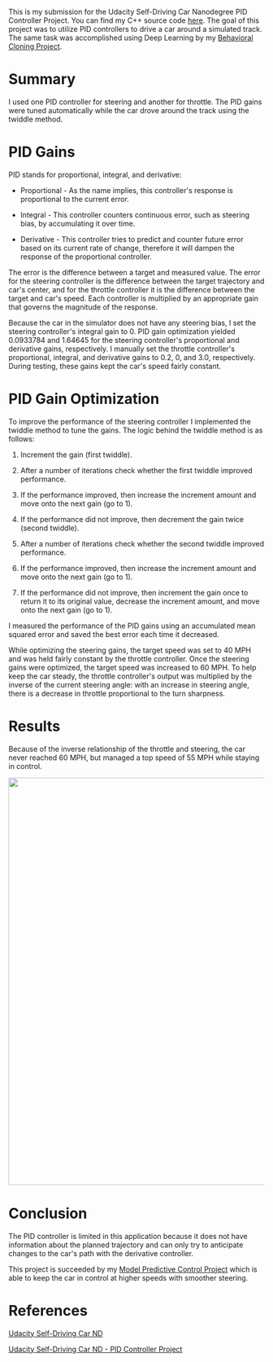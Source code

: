 This is my submission for the Udacity Self-Driving Car Nanodegree PID Controller Project. You can find my C++ source code [here](https://github.com/pszczesnowicz/SDCND-P9-PIDController/tree/master/src). The goal of this project was to utilize PID controllers to drive a car around a simulated track. The same task was accomplished using Deep Learning by my [Behavioral Cloning Project](https://pszczesnowicz.github.io/SDC-P3-Behavioral-Cloning/).

# Summary

I used one PID controller for steering and another for throttle. The PID gains were tuned automatically while the car drove around the track using the twiddle method.

# PID Gains

PID stands for proportional, integral, and derivative:

* Proportional - As the name implies, this controller's response is proportional to the current error.

* Integral - This controller counters continuous error, such as steering bias, by accumulating it over time.

* Derivative - This controller tries to predict and counter future error based on its current rate of change, therefore it will dampen the response of the proportional controller.

The error is the difference between a target and measured value. The error for the steering controller is the difference between the target trajectory and car's center, and for the throttle controller it is the difference between the target and car's speed. Each controller is multiplied by an appropriate gain that governs the magnitude of the response.

Because the car in the simulator does not have any steering bias, I set the steering controller's integral gain to 0. PID gain optimization yielded 0.0933784 and 1.64645 for the steering controller's proportional and derivative gains, respectively. I manually set the throttle controller's proportional, integral, and derivative gains to 0.2, 0, and 3.0, respectively. During testing, these gains kept the car's speed fairly constant.

# PID Gain Optimization

To improve the performance of the steering controller I implemented the twiddle method to tune the gains. The logic behind the twiddle method is as follows:

1. Increment the gain (first twiddle).

2. After a number of iterations check whether the first twiddle improved performance.

3. If the performance improved, then increase the increment amount and move onto the next gain (go to 1).

4. If the performance did not improve, then decrement the gain twice (second twiddle).

5. After a number of iterations check whether the second twiddle improved performance.

6. If the performance improved, then increase the increment amount and move onto the next gain (go to 1).

7. If the performance did not improve, then increment the gain once to return it to its original value, decrease the increment amount, and move onto the next gain (go to 1).

I measured the performance of the PID gains using an accumulated mean squared error and saved the best error each time it decreased.

While optimizing the steering gains, the target speed was set to 40 MPH and was held fairly constant by the throttle controller. Once the steering gains were optimized, the target speed was increased to 60 MPH. To help keep the car steady, the throttle controller's output was multiplied by the inverse of the current steering angle: with an increase in steering angle, there is a decrease in throttle proportional to the turn sharpness.

# Results

Because of the inverse relationship of the throttle and steering, the car never reached 60 MPH, but managed a top speed of 55 MPH while staying in control.

[<img src="https://raw.githubusercontent.com/pszczesnowicz/SDCND-P9-PIDController/master/readme_images/pid_controller.jpg" width="800">](https://youtu.be/EKCI0xIOJRA")

# Conclusion

The PID controller is limited in this application because it does not have information about the planned trajectory and can only try to anticipate changes to the car's path with the derivative controller.

This project is succeeded by my [Model Predictive Control Project](https://pszczesnowicz.github.io/SDC-P10-Model-Predictive-Control/) which is able to keep the car in control at higher speeds with smoother steering.

# References

[Udacity Self-Driving Car ND](http://www.udacity.com/drive)

[Udacity Self-Driving Car ND - PID Controller Project](https://github.com/udacity/CarND-PID-Control-Project)
